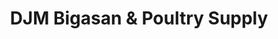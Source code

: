 ---
title: "DJM Bigasan & Poultry Supply"
url: /magallanes/djm-bigasan-und-poultry-supply/
shop: Allgemein
---